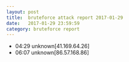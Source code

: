 ```yaml
---
layout: post
title:  bruteforce attack report 2017-01-29
date:   2017-01-29 23:59:59
category: bruteforce report
---
```


* 04:29 unknown[41.169.64.26]
* 06:07 unknown[86.57.168.86]
